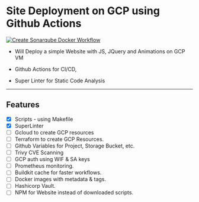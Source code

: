 # Site Deployment on GCP using Github Actions

[![Create Sonarqube Docker Workflow](https://github.com/preciso-in/gha-sonarqube-docker/actions/workflows/main.yml/badge.svg)](https://github.com/preciso-in/gha-sonarqube-docker/actions/workflows/main.yml)

- Will Deploy a simple Website with JS, JQuery and Animations on GCP VM

- Github Actions for CI/CD,

- Super Linter for Static Code Analysis

---

## Features

- [x] Scripts - using Makefile
- [x] SuperLinter
- [ ] Gcloud to create GCP resources
- [ ] Terraform to create GCP Resources.
- [ ] Github Variables for Project, Storage Bucket, etc.
- [ ] Trivy CVE Scanning
- [ ] GCP auth using WIF & SA keys
- [ ] Prometheus monitoring.
- [ ] Buildkit cache for faster workflows.
- [ ] Docker images with metadata & tags.
- [ ] Hashicorp Vault.
- [ ] NPM for Website instead of downloaded scripts.

<!-- Borrow structure and ideas from  Jenkins-Sonarqube-Docker-TF -->
